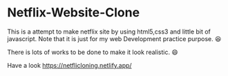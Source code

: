 # Netflix-Website-Clone

This is a attempt to make netflix site by using html5,css3 and little bit of javascript. Note that it is just for my web Development practice purpose. :laughing:

There is lots of works to be done to make it look realistic. :smile:

Have a look https://netflicloning.netlify.app/
